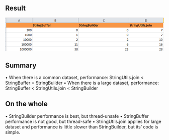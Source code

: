 ## Result ##
 ![](StringBuilderTestResult.png)
## Summary ##
•   When there is a common dataset, performance:  StringUtils.join < StringBuffer =  StringBuilder
•   When there is a large dataset, performance: StringBuffer < StringUtils.join < StringBuilder
## On the whole ##
•   StringBuilder performance is best, but thread-unsafe
•   StringBuffer performance is not good, but thread-safe
•   StringUtils.join applies for large dataset and performance is little slower than StringBuilder, but its’ code is simple.
